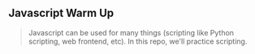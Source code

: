 ## Javascript Warm Up

> Javascript can be used for many things (scripting like Python scripting, web frontend, etc). In this repo, we'll practice scripting.

